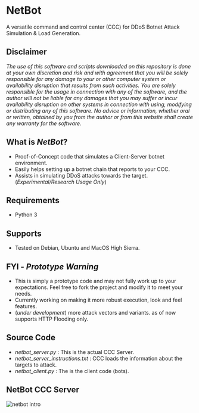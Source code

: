 # NetBot
A versatile command and control center (CCC) for DDoS Botnet Attack Simulation &amp; Load Generation.

**Disclaimer**
---

_The use of this software and scripts downloaded on this repository is done at your own discretion and risk and with agreement that you will be solely responsible for any damage to your or other computer system or availability disruption that results from such activities. You are solely responsible for the usage in connection with any of the software, and the author will not be liable for any damages that you may suffer or incur availability disruption on other systems in connection with using, modifying or distributing any of this software. No advice or information, whether oral or written, obtained by you from the author or from this website shall create any warranty for the software._

What is _NetBot_?
--
- Proof-of-Concept code that simulates a Client-Server botnet environment.
- Easily helps setting up a botnet chain that reports to your CCC.
- Assists in simulating DDoS attacks towards the target. (_Experimental/Research Usage Only_)

Requirements
--
- Python 3

Supports
--
- Tested on Debian, Ubuntu and MacOS High Sierra.

FYI - *Prototype Warning*
--
- This is simply a prototype code and may not fully work up to your expectations. Feel free to fork the project and modify it to meet your needs. 
- Currently working on making it more robust execution, look and feel features.
- (_under development_) more attack vectors and variants. as of now supports HTTP Flooding only.


Source Code
--
- _netbot_server.py_ : This is the actual CCC Server. 
- _netbot_server_instructions.txt_ : CCC loads the information about the targets to attack. 
- _netbot_client.py_ : The is the client code (bots).



NetBot CCC Server
--
![netbot intro](https://raw.githubusercontent.com/skavngr/netbot/main/netbot.PNG)

